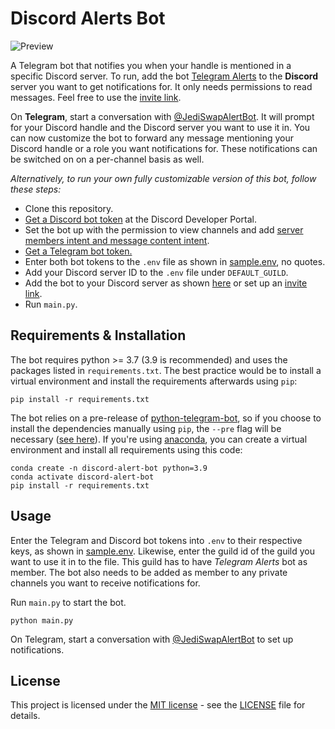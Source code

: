 # Discord Alerts Bot

![Preview](https://github.com/jediswaplabs/discord-alert-bot/blob/main/example.png)


A Telegram bot that notifies you when your handle is mentioned in a specific Discord server.
To run, add the bot [Telegram Alerts](https://discord.com/oauth2/authorize?client_id=1031609181700104283&scope=bot&permissions=1024) to the **Discord** server you want to get notifications for. It only needs permissions to read messages. Feel free to use the [invite link](https://discord.com/oauth2/authorize?client_id=1031609181700104283&scope=bot&permissions=1024).

On **Telegram**, start a conversation with [@JediSwapAlertBot](https://t.me/JediSwapAlertBot).
It will prompt for your Discord handle and the Discord server you want to use it in.
You can now customize the bot to forward any message mentioning your Discord handle or
a role you want notifications for. These notifications can be switched on on a per-channel
basis as well.

_Alternatively, to run your own fully customizable version of this bot, follow these steps:_

- Clone this repository.
- [Get a Discord bot token](https://www.writebots.com/discord-bot-token/) at the Discord Developer Portal.
- Set the bot up with the permission to view channels and add [server members intent and message content intent](https://discordpy.readthedocs.io/en/stable/intents.html#member-intent).
- [Get a Telegram bot token.](https://riptutorial.com/telegram-bot/example/25075/create-a-bot-with-the-botfather)
- Enter both bot tokens to the `.env` file as shown in [sample.env](https://github.com/jediswaplabs/discord-alert-bot/blob/main/sample.env), no quotes.
- Add your Discord server ID to the `.env` file under `DEFAULT_GUILD`.
- Add the bot to your Discord server as shown [here](https://www.writebots.com/discord-bot-token/) or set up an [invite link](https://discordapi.com/permissions.html#66560).
- Run `main.py`.

## Requirements & Installation

The bot requires python >= 3.7 (3.9 is recommended) and uses the packages listed in `requirements.txt`.
The best practice would be to install a virtual environment and install the
requirements afterwards using `pip`:

```
pip install -r requirements.txt
```
The bot relies on a pre-release of [python-telegram-bot](https://docs.python-telegram-bot.org/en/v20.0a6/),
so if you choose to install the dependencies manually using `pip`, the `--pre` flag will be necessary ([see here](https://docs.python-telegram-bot.org/en/v20.0a6/)). If you're using [anaconda](https://www.anaconda.com), you can create a virtual environment and install all requirements using this code:

```
conda create -n discord-alert-bot python=3.9
conda activate discord-alert-bot
pip install -r requirements.txt
```

## Usage

Enter the Telegram and Discord bot tokens into `.env` to their respective keys, as shown in [sample.env](https://github.com/jediswaplabs/discord-alert-bot/blob/main/sample.env). Likewise, enter the guild id of the guild you want to use it in to the file. This guild has to have _Telegram Alerts_ bot as member. The bot also needs to be added as member to any private channels you want to receive notifications for.

Run `main.py` to start the bot.
```
python main.py
```

On Telegram, start a conversation with [@JediSwapAlertBot](https://t.me/JediSwapAlertBot) to set up notifications.

## License

This project is licensed under the [MIT license](https://github.com/jediswaplabs/discord-alert-bot/blob/main/LICENSE) - see the [LICENSE](https://github.com/jediswaplabs/discord-alert-bot/blob/main/LICENSE) file for details.
